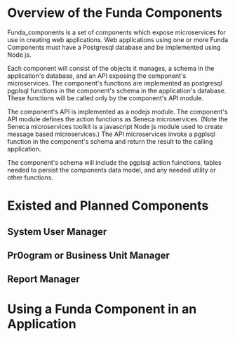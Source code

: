 # Overview of the Funda Components

Funda_components is a set of components which expose microservices for use in creating web applications. Web applications using one or more Funda Components must have a Postgresql database and be implemented using Node js.

Each component will consist of the objects it manages, a schema in the application's database, and an API exposing the component's microservices. The component's functions are implemented as postgresql pgplsql functions in the component's schema in the application's database. These functions will be called only by the component's API module.

The component's API is implemented as a nodejs module. The component's API module defines the action functions as Seneca microservices. (Note the Seneca microservices toolkit is a javascript Node js module used to create message based microservices.) The API microservices invoke a pgplsql function in the component's schema and return the result to the calling application.

The component's schema will include the pgplsql action fuinctions, tables needed to persist the components data model, and any needed utility or other functions.

# Existed and Planned Components

## System User Manager

## Pr0ogram or Business Unit Manager

## Report Manager

# Using a Funda Component in an Application

